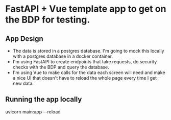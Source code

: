 # FastAPI + Vue template app to get on the BDP for testing.

## App Design
- The data is stored in a postgres database. I'm going to mock this locally with a postgres database in a docker container.
- I'm using FastAPI to create endpoints that take requests, do security checks with the BDP and query the database.
- I'm using Vue to make calls for the data each screen will need and make a nice UI that doesn't have to reload the whole page every time I get new data.

## Running the app locally
uvicorn main:app --reload

